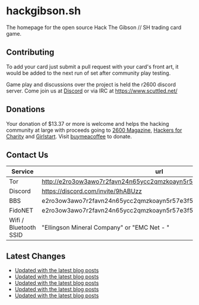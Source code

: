 # hackgibson.sh
The homepage for the open source Hack The Gibson // SH trading card game.


## Contributing

To add your card just submit a pull request with your card's front art, it would be added to the next run of set after community play testing.

Game play and discussions over the project is held the r2600 discord server. Come join us at [Discord](https://discord.com/invite/9hABUzz) or via IRC at https://www.scuttled.net/


## Donations

Your donation of $13.37 or more is welcome and helps the hacking community at large with proceeds going to [2600 Magazine](https://2600.com/), [Hackers for Charity](https://hackersforcharity.org) and [Girlstart](https://girlstart.org).  Visit [buymeacoffee](https://www.buymeacoffee.com/hackgibson.sh) to donate.


## Contact Us

Service | url
-|-
Tor | http://e2ro3ow3awo7r2favn24n65ycc2qmzkoayn5r57e3f56nvjwdcgg32ad.onion
Discord | https://discord.com/invite/9hABUzz
BBS | e2ro3ow3awo7r2favn24n65ycc2qmzkoayn5r57e3f56nvjwdcgg32ad.onion:23
FidoNET | e2ro3ow3awo7r2favn24n65ycc2qmzkoayn5r57e3f56nvjwdcgg32ad.onion:24554
Wifi / Bluetooth SSID | "Ellingson Mineral Company" or "EMC Net - <fidonet address>"

## Latest Changes
<!-- BLOG-POST-LIST:START -->
- [Updated with the latest blog posts](https://github.com/DFW2600/hackgibson.sh/commit/faf108a5c5caef20d3e198893d0a582ecb54260c)
- [Updated with the latest blog posts](https://github.com/DFW2600/hackgibson.sh/commit/48d3f8d38e03e5537c5d5d53ab6c31c866ba3c96)
- [Updated with the latest blog posts](https://github.com/DFW2600/hackgibson.sh/commit/f98035cf0c62dfc54fc8dbd6b6a6ca321a559edd)
- [Updated with the latest blog posts](https://github.com/DFW2600/hackgibson.sh/commit/c422aadff2237b83fd904a5c02d863b7caa5a4dc)
- [Updated with the latest blog posts](https://github.com/DFW2600/hackgibson.sh/commit/46d49e6d656d6784a59b67f013bd585d951dab55)
<!-- BLOG-POST-LIST:END -->
